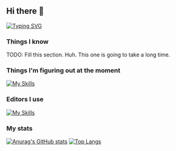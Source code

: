 ## Hi there 👋
[![Typing SVG](https://readme-typing-svg.herokuapp.com?font=Fira+Code&pause=1000&color=24F733&random=false&width=435&lines=Welcome+to+my+profile)](https://git.io/typing-svg)

### Things I know
 TODO: Fill this section. Huh. This one is going to take a long time.

### Things I'm figuring out at the moment
[![My Skills](https://skillicons.dev/icons?i=c,cmake,cpp&perline=3)](https://skillicons.dev)
### Editors I use
[![My Skills](https://skillicons.dev/icons?i=neovim&perline=3)](https://skillicons.dev)
### My stats
[![Anurag's GitHub stats](https://github-readme-stats.vercel.app/api?username=dza205&show_icons=true&theme=dark)](https://github.com/dza205/github-readme-stats) [![Top Langs](https://github-readme-stats.vercel.app/api/top-langs/?username=dza205&theme=dark)](https://github.com/dza205/github-readme-stats)

<!--
**dza205/dza205** is a ✨ _special_ ✨ repository because its `README.md` (this file) appears on your GitHub profile.

Here are some ideas to get you started:

- 🔭 I’m currently working on ...
- 🌱 I’m currently learning ...
- 👯 I’m looking to collaborate on ...
- 🤔 I’m looking for help with ...
- 💬 Ask me about ...
- 📫 How to reach me: ...
- 😄 Pronouns: ...
- ⚡ Fun fact: ...
-->
